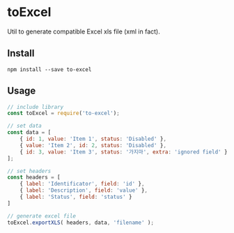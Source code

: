 # toExcel

Util to generate compatible Excel xls file (xml in fact).

## Install

```npm install --save to-excel```

## Usage

```javascript
// include library
const toExcel = require('to-excel');

// set data
const data = [
    { id: 1, value: 'Item 1', status: 'Disabled' },
    { value: 'Item 2', id: 2, status: 'Disabled' },
    { id: 3, value: 'Item 3', status: '가지마', extra: 'ignored field' }
];

// set headers
const headers = [
    { label: 'Identificator', field: 'id' },
    { label: 'Description', field: 'value' },
    { label: 'Status', field: 'status' }
]

// generate excel file
toExcel.exportXLS( headers, data, 'filename' );
```
